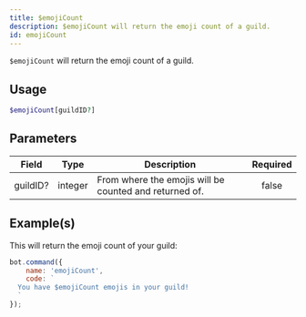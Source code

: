 ```yaml
---
title: $emojiCount
description: $emojiCount will return the emoji count of a guild.
id: emojiCount
---
```


`$emojiCount` will return the emoji count of a guild.

## Usage

```php
$emojiCount[guildID?]
```

## Parameters

| Field    | Type    | Description                                            | Required |
| -------- | ------- | ------------------------------------------------------ | :------: |
| guildID? | integer | From where the emojis will be counted and returned of. |  false   |

## Example(s)

This will return the emoji count of your guild:

```javascript
bot.command({
    name: 'emojiCount',
    code: `
  You have $emojiCount emojis in your guild!
  `
});
```